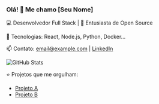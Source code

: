 ### Olá! 👋 Me chamo [Seu Nome]

💻 Desenvolvedor Full Stack | 🚀 Entusiasta de Open Source

🔧 Tecnologias: React, Node.js, Python, Docker...

📫 Contato: [email@example.com](mailto:email@example.com) | [LinkedIn](https://linkedin.com/in/seuperfil)

![GitHub Stats](https://github-readme-stats.vercel.app/api?username=SEU_USUARIO&show_icons=true&theme=tokyonight)

⭐ Projetos que me orgulham:
- [Projeto A](https://github.com/SEU_USUARIO/projeto-a)
- [Projeto B](https://github.com/SEU_USUARIO/projeto-b)
